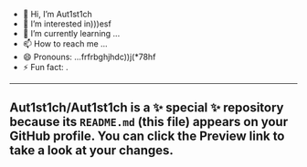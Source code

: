 - 👋 Hi, I’m Aut1st1ch 
- 👀 I’m interested in)))esf
- 🌱 I’m currently learning ...
- 📫 How to reach me ...
- 😄 Pronouns: ...frfrbghjhdc))j(*78hf
- ⚡ Fun fact: .
---
Aut1st1ch/Aut1st1ch is a ✨ special ✨ repository because its `README.md` (this file) appears on your GitHub profile.
You can click the Preview link to take a look at your changes.
---
